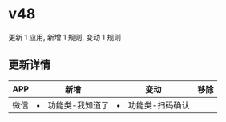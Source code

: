 # v48

更新 1 应用, 新增 1 规则, 变动 1 规则

## 更新详情

|APP|新增|变动|移除|
|-|-|-|-|
|微信|<li>功能类-我知道了|<li>功能类-扫码确认||
